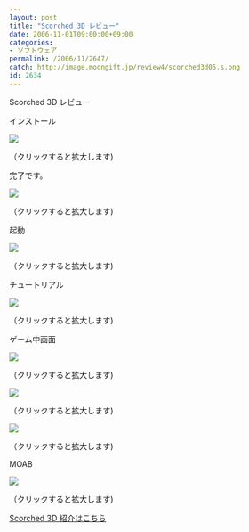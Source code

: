 ```yaml
---
layout: post
title: "Scorched 3D レビュー"
date: 2006-11-01T09:00:00+09:00
categories:
- ソフトウェア
permalink: /2006/11/2647/
catch: http://image.moongift.jp/review4/scorched3d05.s.png
id: 2634
---
```

Scorched 3D レビュー  
<!--more-->

インストール

  

[![](http://image.moongift.jp/review4/scorched3d01.s.png)](http://image.moongift.jp/review4/scorched3d01.png)  
  
（クリックすると拡大します)

  

完了です。

  

[![](http://image.moongift.jp/review4/scorched3d02.s.png)](http://image.moongift.jp/review4/scorched3d02.png)  
  
（クリックすると拡大します)

  

起動

  

[![](http://image.moongift.jp/review4/scorched3d03.s.png)](http://image.moongift.jp/review4/scorched3d03.png)  
  
（クリックすると拡大します)

  

チュートリアル

  

[![](http://image.moongift.jp/review4/scorched3d04.s.png)](http://image.moongift.jp/review4/scorched3d04.png)  
  
（クリックすると拡大します)

  

ゲーム中画面

  

[![](http://image.moongift.jp/review4/scorched3d05.s.png)](http://image.moongift.jp/review4/scorched3d05.png)  
  
（クリックすると拡大します)

  

[![](http://image.moongift.jp/review4/scorched3d06.s.png)](http://image.moongift.jp/review4/scorched3d06.png)  
  
（クリックすると拡大します)

  

[![](http://image.moongift.jp/review4/scorched3d07.s.png)](http://image.moongift.jp/review4/scorched3d07.png)  
  
（クリックすると拡大します)

  

MOAB

  

[![](http://image.moongift.jp/review4/scorched3d08.s.png)](http://image.moongift.jp/review4/scorched3d08.png)  
  
（クリックすると拡大します)

  

[Scorched 3D 紹介はこちら](http://oss.moongift.jp/intro/i-2645.html)

